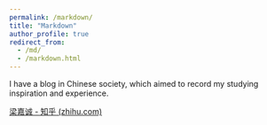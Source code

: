 ```yaml
---
permalink: /markdown/
title: "Markdown"
author_profile: true
redirect_from: 
  - /md/
  - /markdown.html
---
```


I have a blog in Chinese society, which aimed to record my studying inspiration and experience.

[梁嘉诚 - 知乎 (zhihu.com)](https://www.zhihu.com/people/liang-jia-cheng-60-11/posts)
